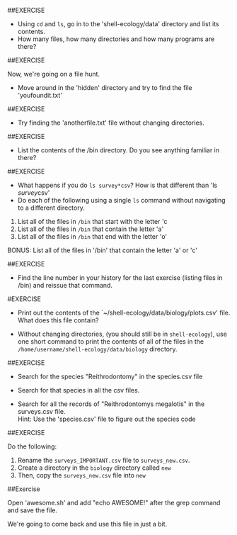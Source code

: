 ##EXERCISE

- Using `cd` and `ls`, go in to the 'shell-ecology/data' directory
and list its contents.
- How many files, how many directories and how many programs are there?

##EXERCISE

Now, we're going on a file hunt.
- Move around in the 'hidden' directory and try to find the file 'youfoundit.txt'

##EXERCISE

- Try finding the 'anotherfile.txt' file without changing directories.

##EXERCISE

- List the contents of the /bin directory. Do you see anything
familiar in there?

##EXERCISE

- What happens if you do `ls survey*csv`? How is that different than
'ls *survey*csv'
- Do each of the following using a single `ls` command without
navigating to a different directory.

1.  List all of the files in `/bin` that start with the letter 'c
2.  List all of the files in `/bin` that contain the letter 'a'
3.  List all of the files in `/bin` that end with the letter 'o'

BONUS: List all of the files in '/bin' that contain the letter 'a' or 'c'

##EXERCISE

- Find the line number in your history for the last exercise (listing
files in /bin) and reissue that command.

#EXERCISE

-  Print out the contents of the `~/shell-ecology/data/biology/plots.csv'
    file. What does this file contain?

-  Without changing directories, (you should still be in `shell-ecology`),
    use one short command to print the contents of all of the files in
    the `/home/username/shell-ecology/data/biology` directory.

##EXERCISE

- Search for the species "Reithrodontomy" in the species.csv file

- Search for that species in all the csv files.

- Search for all the records of "Reithrodontomys megalotis" in the surveys.csv file.  
Hint: Use the 'species.csv' file to figure out the species code

##EXERCISE

Do the following:

1.  Rename the `surveys_IMPORTANT.csv` file to `surveys_new.csv`.
2.  Create a directory in the `biology` directory called `new`
3.  Then, copy the `surveys_new.csv` file into `new`

##Exercise

Open 'awesome.sh' and add "echo AWESOME!" after the grep command and save the file.

We're going to come back and use this file in just a bit.

